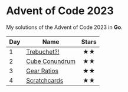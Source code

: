 # Advent of Code 2023

My solutions of the Advent of Code 2023 in **Go**.

| Day | Name                             | Stars |
|-----|----------------------------------|:-----:|
| 1   | [ Trebuchet?!           ](day01) |  ★★   |
| 2   | [ Cube Conundrum        ](day02) |  ★★   |
| 3   | [ Gear Ratios           ](day03) |  ★★   |
| 4   | [ Scratchcards          ](day04) |  ★★   |



